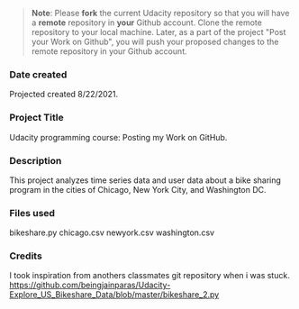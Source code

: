 >**Note**: Please **fork** the current Udacity repository so that you will have a **remote** repository in **your** Github account. Clone the remote repository to your local machine. Later, as a part of the project "Post your Work on Github", you will push your proposed changes to the remote repository in your Github account.

### Date created
Projected created 8/22/2021.

### Project Title
Udacity programming course: Posting my Work on GitHub.

### Description
This project analyzes time series data and user data about a bike sharing program in the cities of Chicago, New York City, and Washington DC.

### Files used
bikeshare.py
chicago.csv
newyork.csv
washington.csv

### Credits
I took inspiration from anothers classmates git repository when i was stuck. 
https://github.com/beingjainparas/Udacity-Explore_US_Bikeshare_Data/blob/master/bikeshare_2.py

